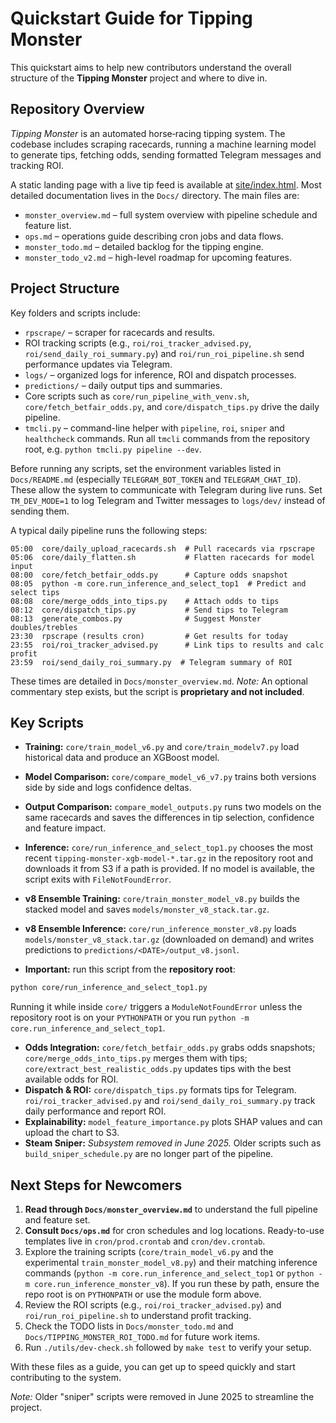# Quickstart Guide for Tipping Monster

This quickstart aims to help new contributors understand the overall structure of the **Tipping Monster** project and where to dive in.

## Repository Overview

*Tipping Monster* is an automated horse‑racing tipping system. The codebase includes scraping racecards, running a machine learning model to generate tips, fetching odds, sending formatted Telegram messages and tracking ROI.

A static landing page with a live tip feed is available at [site/index.html](../site/index.html).
Most detailed documentation lives in the `Docs/` directory. The main files are:

- `monster_overview.md` – full system overview with pipeline schedule and feature list.
- `ops.md` – operations guide describing cron jobs and data flows.
- `monster_todo.md` – detailed backlog for the tipping engine.
- `monster_todo_v2.md` – high-level roadmap for upcoming features.

## Project Structure

Key folders and scripts include:

- `rpscrape/` – scraper for racecards and results.
- ROI tracking scripts (e.g., `roi/roi_tracker_advised.py`, `roi/send_daily_roi_summary.py`) and `roi/run_roi_pipeline.sh` send performance updates via Telegram.
- `logs/` – organized logs for inference, ROI and dispatch processes.
- `predictions/` – daily output tips and summaries.
- Core scripts such as `core/run_pipeline_with_venv.sh`, `core/fetch_betfair_odds.py`, and `core/dispatch_tips.py` drive the daily pipeline.
 - `tmcli.py` – command-line helper with `pipeline`, `roi`, `sniper` and `healthcheck` commands. Run all `tmcli` commands from the repository root, e.g. `python tmcli.py pipeline --dev`.

Before running any scripts, set the environment variables listed in `Docs/README.md` (especially `TELEGRAM_BOT_TOKEN` and `TELEGRAM_CHAT_ID`). These allow the system to communicate with Telegram during live runs. Set `TM_DEV_MODE=1` to log Telegram and Twitter messages to `logs/dev/` instead of sending them.

A typical daily pipeline runs the following steps:

```
05:00  core/daily_upload_racecards.sh  # Pull racecards via rpscrape
05:06  core/daily_flatten.sh           # Flatten racecards for model input
08:00  core/fetch_betfair_odds.py      # Capture odds snapshot
08:05  python -m core.run_inference_and_select_top1  # Predict and select tips
08:08  core/merge_odds_into_tips.py    # Attach odds to tips
08:12  core/dispatch_tips.py           # Send tips to Telegram
08:13  generate_combos.py              # Suggest Monster doubles/trebles
23:30  rpscrape (results cron)         # Get results for today
23:55  roi/roi_tracker_advised.py      # Link tips to results and calc profit
23:59  roi/send_daily_roi_summary.py  # Telegram summary of ROI
```
These times are detailed in `Docs/monster_overview.md`.
*Note:* An optional commentary step exists, but the script is **proprietary and not included**.

## Key Scripts

- **Training:** `core/train_model_v6.py` and `core/train_modelv7.py` load historical data and produce an XGBoost model.
- **Model Comparison:** `core/compare_model_v6_v7.py` trains both versions side by side and logs confidence deltas.
- **Output Comparison:** `compare_model_outputs.py` runs two models on the same racecards and saves the differences in tip selection, confidence and feature impact.

- **Inference:** `core/run_inference_and_select_top1.py` chooses the most recent
  `tipping-monster-xgb-model-*.tar.gz` in the repository root and downloads it
  from S3 if a path is provided. If no model is available, the script exits with
  `FileNotFoundError`.
- **v8 Ensemble Training:** `core/train_monster_model_v8.py` builds the stacked
  model and saves `models/monster_v8_stack.tar.gz`.
- **v8 Ensemble Inference:** `core/run_inference_monster_v8.py` loads
  `models/monster_v8_stack.tar.gz` (downloaded on demand) and writes
  predictions to `predictions/<DATE>/output_v8.jsonl`.
- **Important:** run this script from the **repository root**:

```bash
python core/run_inference_and_select_top1.py
```
Running it while inside `core/` triggers a `ModuleNotFoundError` unless the repository root is on your `PYTHONPATH` or you run `python -m core.run_inference_and_select_top1`.
- **Odds Integration:** `core/fetch_betfair_odds.py` grabs odds snapshots; `core/merge_odds_into_tips.py` merges them with tips; `core/extract_best_realistic_odds.py` updates tips with the best available odds for ROI.
- **Dispatch & ROI:** `core/dispatch_tips.py` formats tips for Telegram. `roi/roi_tracker_advised.py` and `roi/send_daily_roi_summary.py` track daily performance and report ROI.
- **Explainability:** `model_feature_importance.py` plots SHAP values and can upload the chart to S3.
- **Steam Sniper:** *Subsystem removed in June 2025.* Older scripts such as `build_sniper_schedule.py` are no longer part of the pipeline.

## Next Steps for Newcomers

1. **Read through `Docs/monster_overview.md`** to understand the full pipeline and feature set.
2. **Consult `Docs/ops.md`** for cron schedules and log locations. Ready-to-use
   templates live in `cron/prod.crontab` and `cron/dev.crontab`.
3. Explore the training scripts (`core/train_model_v6.py` and the experimental `train_monster_model_v8.py`) and their matching inference commands (`python -m core.run_inference_and_select_top1` or `python -m core.run_inference_monster_v8`). If you run these by path, ensure the repo root is on `PYTHONPATH` or use the module form above.
4. Review the ROI scripts (e.g., `roi/roi_tracker_advised.py`) and `roi/run_roi_pipeline.sh` to understand profit tracking.
5. Check the TODO lists in `Docs/monster_todo.md` and `Docs/TIPPING_MONSTER_ROI_TODO.md` for future work items.
6. Run `./utils/dev-check.sh` followed by `make test` to verify your setup.

With these files as a guide, you can get up to speed quickly and start contributing to the system.

*Note:* Older "sniper" scripts were removed in June 2025 to streamline the project.
